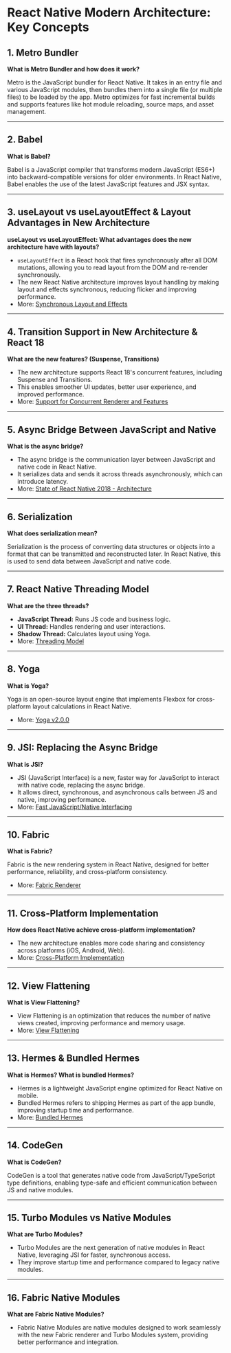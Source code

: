 
# React Native Modern Architecture: Key Concepts

## 1. Metro Bundler

**What is Metro Bundler and how does it work?**

Metro is the JavaScript bundler for React Native. It takes in an entry file and various JavaScript modules, then bundles them into a single file (or multiple files) to be loaded by the app. Metro optimizes for fast incremental builds and supports features like hot module reloading, source maps, and asset management.

---

## 2. Babel

**What is Babel?**

Babel is a JavaScript compiler that transforms modern JavaScript (ES6+) into backward-compatible versions for older environments. In React Native, Babel enables the use of the latest JavaScript features and JSX syntax.

---

## 3. useLayout vs useLayoutEffect & Layout Advantages in New Architecture

**useLayout vs useLayoutEffect: What advantages does the new architecture have with layouts?**

- `useLayoutEffect` is a React hook that fires synchronously after all DOM mutations, allowing you to read layout from the DOM and re-render synchronously.
- The new React Native architecture improves layout handling by making layout and effects synchronous, reducing flicker and improving performance.
- More: [Synchronous Layout and Effects](https://reactnative.dev/architecture/landing-page#synchronous-layout-and-effects)

---

## 4. Transition Support in New Architecture & React 18

**What are the new features? (Suspense, Transitions)**

- The new architecture supports React 18's concurrent features, including Suspense and Transitions.
- This enables smoother UI updates, better user experience, and improved performance.
- More: [Support for Concurrent Renderer and Features](https://reactnative.dev/architecture/landing-page#support-for-concurrent-renderer-and-features)

---

## 5. Async Bridge Between JavaScript and Native

**What is the async bridge?**

- The async bridge is the communication layer between JavaScript and native code in React Native.
- It serializes data and sends it across threads asynchronously, which can introduce latency.
- More: [State of React Native 2018 - Architecture](https://reactnative.dev/blog/2018/06/14/state-of-react-native-2018#architecture)

---

## 6. Serialization

**What does serialization mean?**

Serialization is the process of converting data structures or objects into a format that can be transmitted and reconstructed later. In React Native, this is used to send data between JavaScript and native code.

---

## 7. React Native Threading Model

**What are the three threads?**

- **JavaScript Thread:** Runs JS code and business logic.
- **UI Thread:** Handles rendering and user interactions.
- **Shadow Thread:** Calculates layout using Yoga.
- More: [Threading Model](https://reactnative.dev/architecture/threading-model)

---

## 8. Yoga

**What is Yoga?**

Yoga is an open-source layout engine that implements Flexbox for cross-platform layout calculations in React Native.

- More: [Yoga v2.0.0](https://github.com/facebook/yoga/releases/tag/v2.0.0)

---

## 9. JSI: Replacing the Async Bridge

**What is JSI?**

- JSI (JavaScript Interface) is a new, faster way for JavaScript to interact with native code, replacing the async bridge.
- It allows direct, synchronous, and asynchronous calls between JS and native, improving performance.
- More: [Fast JavaScript/Native Interfacing](https://reactnative.dev/architecture/landing-page#fast-javascriptnative-interfacing)

---

## 10. Fabric

**What is Fabric?**

Fabric is the new rendering system in React Native, designed for better performance, reliability, and cross-platform consistency.

- More: [Fabric Renderer](https://reactnative.dev/architecture/fabric-renderer)

---

## 11. Cross-Platform Implementation

**How does React Native achieve cross-platform implementation?**

- The new architecture enables more code sharing and consistency across platforms (iOS, Android, Web).
- More: [Cross-Platform Implementation](https://reactnative.dev/architecture/xplat-implementation)

---

## 12. View Flattening

**What is View Flattening?**

- View Flattening is an optimization that reduces the number of native views created, improving performance and memory usage.
- More: [View Flattening](https://reactnative.dev/architecture/view-flattening)

---

## 13. Hermes & Bundled Hermes

**What is Hermes? What is bundled Hermes?**

- Hermes is a lightweight JavaScript engine optimized for React Native on mobile.
- Bundled Hermes refers to shipping Hermes as part of the app bundle, improving startup time and performance.
- More: [Bundled Hermes](https://reactnative.dev/architecture/bundled-hermes)

---

## 14. CodeGen

**What is CodeGen?**

CodeGen is a tool that generates native code from JavaScript/TypeScript type definitions, enabling type-safe and efficient communication between JS and native modules.

---

## 15. Turbo Modules vs Native Modules

**What are Turbo Modules?**

- Turbo Modules are the next generation of native modules in React Native, leveraging JSI for faster, synchronous access.
- They improve startup time and performance compared to legacy native modules.

---

## 16. Fabric Native Modules

**What are Fabric Native Modules?**

- Fabric Native Modules are native modules designed to work seamlessly with the new Fabric renderer and Turbo Modules system, providing better performance and integration.
